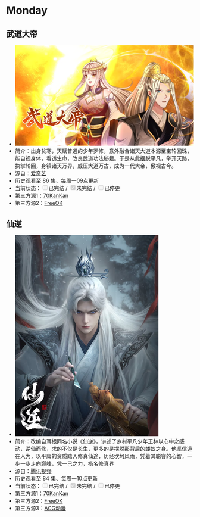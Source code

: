 # Monday

## 武道大帝
+ <img src="../../public/img/wddd.png" alt="武道大帝" >
+ 简介：出身贫寒，天赋普通的少年罗修，意外融合诸天大道本源至宝轮回珠，能自视身体，看透生命，改良武道功法秘籍。于是从此摆脱平凡，拳开天路，执掌轮回，身镇诸天万界，威压大道万古，成为一代大帝，傲视古今。
+ 源自：<a href="https://www.iqiyi.com/v_11za575v9yo.html" target="_blank">爱奇艺</a>
+ 历史观看至 86 集、每周一09点更新
+ 当前状态：<input type="checkbox" name="复选框" value="已完结" disabled>已完结 / <input type="checkbox" name="复选框" value="未完结"  checked disabled>未完结 / <input type="checkbox" name="复选框" value="已停更" disabled>已停更
+ 第三方源1：<a href="http://cqdb6.com/acg/85272/" target="_blank">70KanKan</a>
+ 第三方源2：<a href="https://www.freeok.live/vod-detail/77069.html" target="_blank">FreeOK</a>

## 仙逆
+ <img src="../../public/img/xn.png" alt="仙逆" style="width:385px; hight:540px;">
+ 简介：改编自耳根同名小说《仙逆》，讲述了乡村平凡少年王林以心中之感动，逆仙而修，求的不仅是长生，更多的是摆脱那背后的蝼蚁之身。他坚信道在人为，以平庸的资质踏入修真仙途，历经坎坷风雨，凭着其聪睿的心智，一步一步走向巅峰，凭一己之力，扬名修真界
+ 源自：<a href="https://v.qq.com/x/cover/mzc00200aaogpgh/r0047gdjpw6.html" target="_blank">腾讯视频</a>
+ 历史观看至 84 集、每周一10点更新
+ 当前状态：<input type="checkbox" name="复选框" value="已完结" disabled>已完结 / <input type="checkbox" name="复选框" value="未完结"  checked disabled>未完结 / <input type="checkbox" name="复选框" value="已停更" disabled>已停更
+ 第三方源1：<a href="http://cqdb6.com/acg/75241/" target="_blank">70KanKan</a>
+ 第三方源2：<a href="https://www.freeok.live/vod-detail/127.html" target="_blank">FreeOK</a>
+ 第三方源3：<a href="https://www.agedm.org/detail/20230317" target="_blank">ACG动漫</a>
